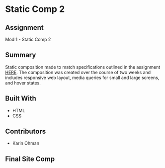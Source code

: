 # Static Comp 2

## Assignment
Mod 1 - Static Comp 2

## Summary
Static composition made to match specifications outlined in the assignment [HERE](http://frontend.turing.io/projects/m1-static-comp-2.html). The composition was created over the course of two weeks and includes responsive web layout, media queries for small and large screens, and hover states.

## Built With
* HTML
* CSS

## Contributors
* Karin Ohman

## Final Site Comp

